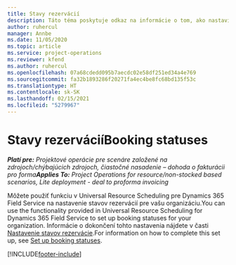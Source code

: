 ```yaml
---
title: Stavy rezervácií
description: Táto téma poskytuje odkaz na informácie o tom, ako nastaviť stavy rezervácie pre Project Operations.
author: ruhercul
manager: Annbe
ms.date: 11/05/2020
ms.topic: article
ms.service: project-operations
ms.reviewer: kfend
ms.author: ruhercul
ms.openlocfilehash: 07a68cdedd095b7aecdc02e58df251ed34a4e769
ms.sourcegitcommit: fa32b1893286f20271fa4ec4be8fc68bd135f53c
ms.translationtype: HT
ms.contentlocale: sk-SK
ms.lasthandoff: 02/15/2021
ms.locfileid: "5279967"
---
```

# <a name="booking-statuses"></a><span data-ttu-id="691e2-103">Stavy rezervácií</span><span class="sxs-lookup"><span data-stu-id="691e2-103">Booking statuses</span></span>

<span data-ttu-id="691e2-104">_**Platí pre:** Projektové operácie pre scenáre založené na zdrojoch/chýbajúcich zdrojoch, čiastočné nasadenie – dohoda o fakturácii pro forma_</span><span class="sxs-lookup"><span data-stu-id="691e2-104">_**Applies To:** Project Operations for resource/non-stocked based scenarios, Lite deployment - deal to proforma invoicing_</span></span>

<span data-ttu-id="691e2-105">Môžete použiť funkciu v Universal Resource Scheduling pre Dynamics 365 Field Service na nastavenie stavov rezervácií pre vašu organizáciu.</span><span class="sxs-lookup"><span data-stu-id="691e2-105">You can use the functionality provided in Universal Resource Scheduling for Dynamics 365 Field Service to set up booking statuses for your organization.</span></span> <span data-ttu-id="691e2-106">Informácie o dokončení tohto nastavenia nájdete v časti [Nastavenie stavov rezervácie](https://docs.microsoft.com/dynamics365/field-service/set-up-booking-statuses).</span><span class="sxs-lookup"><span data-stu-id="691e2-106">For information on how to complete this set up, see [Set up booking statuses](https://docs.microsoft.com/dynamics365/field-service/set-up-booking-statuses).</span></span>


[!INCLUDE[footer-include](../includes/footer-banner.md)]